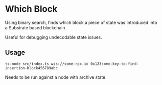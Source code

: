 # Which Block

Using binary search, finds which block a piece of state was introduced into a Substrate based blockchain.

Useful for debugging undecodable state issues.

## Usage

`ts-node src/index.ts wss://some-rpc.io 0x123some-key-to-find-insertion-block456789abc`

Needs to be run against a node with archive state.
